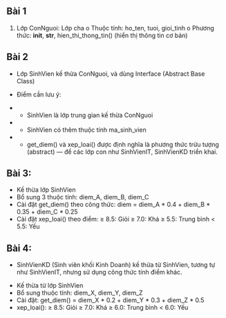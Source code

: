 ## Bài 1
1.	Lớp ConNguoi: Lớp cha
o	Thuộc tính: ho_ten, tuoi, gioi_tinh
o	Phương thức: __init__, __str__, hien_thi_thong_tin() (hiển thị thông tin cơ bản)

## Bài 2
- Lớp SinhVien kế thừa ConNguoi, và dùng Interface (Abstract Base Class)
* Điểm cần lưu ý:
- - SinhVien là lớp trung gian kế thừa ConNguoi
- - SinhVien có thêm thuộc tính ma_sinh_vien
- - get_diem() và xep_loai() được định nghĩa là phương thức trừu tượng (abstract) — để các lớp con như SinhVienIT, SinhVienKD triển khai.

## Bài 3:
- Kế thừa lớp SinhVien
- Bổ sung 3 thuộc tính: diem_A, diem_B, diem_C
- Cài đặt get_diem() theo công thức:
  diem = diem_A * 0.4 + diem_B * 0.35 + diem_C * 0.25
- Cài đặt xep_loai() theo điểm:
    ≥ 8.5: Giỏi
    ≥ 7.0: Khá
    ≥ 5.5: Trung bình
    < 5.5: Yếu

## Bài 4:
* SinhVienKD (Sinh viên khối Kinh Doanh) kế thừa từ SinhVien, tương tự như SinhVienIT, nhưng sử dụng công thức tính điểm khác.
- Kế thừa từ lớp SinhVien
- Bổ sung thuộc tính: diem_X, diem_Y, diem_Z
- Cài đặt:
    get_diem() = diem_X * 0.2 + diem_Y * 0.3 + diem_Z * 0.5
- xep_loai():
    ≥ 8.5: Giỏi
    ≥ 7.0: Khá
    ≥ 6.0: Trung bình
    < 6.0: Yếu